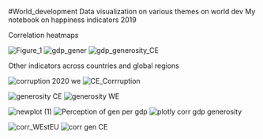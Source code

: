 #World_development
Data visualization on various themes on world dev
My notebook on happiness indicators 2019

Correlation heatmaps

![Figure_1](https://user-images.githubusercontent.com/47668423/96617164-9163d280-1303-11eb-8843-4a4c37e03afe.png)
![gdp_gener](https://user-images.githubusercontent.com/47668423/96617167-91fc6900-1303-11eb-9faa-f624fcd887a2.png)
![gdp_generosity_CE](https://user-images.githubusercontent.com/47668423/96617169-9294ff80-1303-11eb-89f6-b8a0d121870c.png)

Other indicators across countries and global regions

![corruption 2020 we](https://user-images.githubusercontent.com/47668423/96617392-ddaf1280-1303-11eb-8f67-bd3312605d70.png)
![CE_Corrruption](https://user-images.githubusercontent.com/47668423/96617400-de47a900-1303-11eb-937b-640bff0b30f2.png)

![generosity CE](https://user-images.githubusercontent.com/47668423/96617420-e56eb700-1303-11eb-87a7-fe81c2775ca1.png)
![generosity WE](https://user-images.githubusercontent.com/47668423/96617422-e6074d80-1303-11eb-9fe2-74485d4f45e7.png)

![newplot (1)](https://user-images.githubusercontent.com/47668423/96618177-e6541880-1304-11eb-98d9-ed8b5e471681.png)
![Perception of gen per gdp](https://user-images.githubusercontent.com/47668423/96618191-e9e79f80-1304-11eb-97eb-3813deb891fb.png)
![plotly corr gdp generosity](https://user-images.githubusercontent.com/47668423/96618205-ef44ea00-1304-11eb-8839-6c65f669d911.png)


![corr_WEstEU](https://user-images.githubusercontent.com/47668423/96617463-f1f30f80-1303-11eb-8e09-209fa09a020e.png)
![corr gen CE](https://user-images.githubusercontent.com/47668423/96617478-f7505a00-1303-11eb-9e6b-23814583375f.png)






